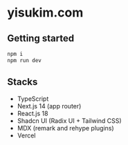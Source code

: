 # yisukim.com

## Getting started

```bash
npm i
npm run dev
```

## Stacks

- TypeScript
- Next.js 14 (app router)
- React.js 18
- Shadcn UI (Radix UI + Tailwind CSS)
- MDX (remark and rehype plugins)
- Vercel